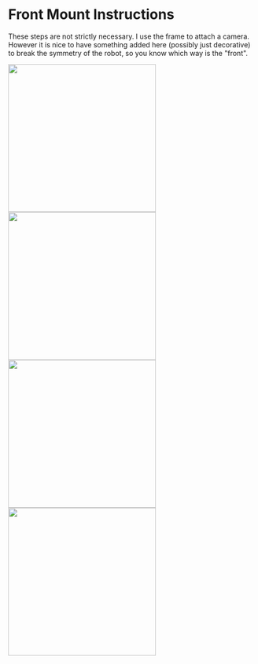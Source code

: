 # Front Mount Instructions

These steps are not strictly necessary. I use the frame to attach a camera. However it is nice to have something added here (possibly just decorative) to break the symmetry of the robot, so you know which way is the "front".

<img src="../images/front_mount/step_1.jpg" width=300>
<img src="../images/front_mount/step_2.jpg" width=300>
<img src="../images/front_mount/step_3.jpg" width=300>
<img src="../images/front_mount/step_4.jpg" width=300>
